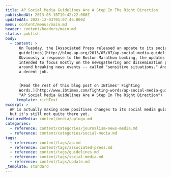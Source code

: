 ```yaml
---
title: AP Social Media Guidelines Are A Step In The Right Direction
publishedAt: 2013-05-10T19:42:22.000Z
updatedAt: 2022-12-03T01:07:46.000Z
menu: content/menus/main.md
header: content/headers/main.md
status: publish
body:
  - content: >
      On Tuesday, the [Associated Press released an update to its social media
      guidelines](http://blog.ap.org/2013/05/07/ap-social-media-guidelines-update-including-newsgathering-in-sensitive-situations/).
      Obviously a response to the Boston Marathon bombing, the updates were
      intended to focus mostly on the newsgathering and dissemination process
      around breaking news events -- called "sensitive situations." And they did
      a decent job.


      [Read the rest of this blog post on IBTimes' Fighting
      Words.](http://www.ibtimes.com/fighting-words/ap-social-media-guidelines-are-step-right-direction-1251911
      "AP Social Media Guidelines Are A Step In The Right Direction")
    _template: richText
excerpt: >
  AP is actually making some positives changes to its social media guidelines,
  but it's still not quite there yet.
featuredMedia: content/media/aplogo.md
categories:
  - reference: content/categories/journalism-news-media.md
  - reference: content/categories/social-media.md
tags:
  - reference: content/tags/ap.md
  - reference: content/tags/associated-press.md
  - reference: content/tags/guidelines.md
  - reference: content/tags/social-media.md
  - reference: content/tags/update.md
_template: standard
---
```




